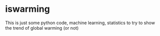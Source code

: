 # iswarming
This is just some python code, machine learning, statistics to try to show the trend of global warming (or not) 
